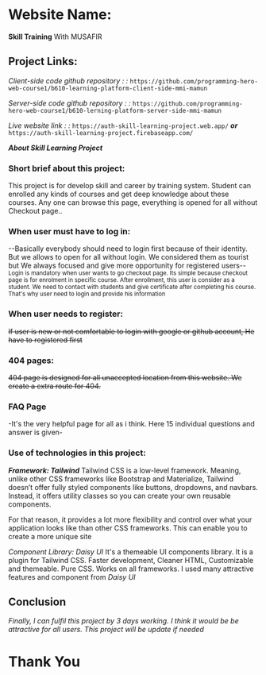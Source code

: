 # Website Name:
**Skill Training** With MUSAFIR


## Project Links: 
*Client-side code github repository : :*
`https://github.com/programming-hero-web-course1/b610-learning-platform-client-side-mmi-mamun`

*Server-side code github repository : :*
`https://github.com/programming-hero-web-course1/b610-lerning-platform-server-side-mmi-mamun`

*_Live website link : :_*
`https://auth-skill-learning-project.web.app/`
___or___
`https://auth-skill-learning-project.firebaseapp.com/`



***About Skill Learning Project***
### Short brief about this project:
This project is for develop skill and career by training system. Student can enrolled any kinds of courses and get deep knowledge about these courses. Any one can browse this page, everything is opened for all without Checkout page.. 

### When user must have to log in:
--Basically everybody should need to login first because of their identity. But we allows to open for all without login. We considered them as tourist but We always focused and give more opportunity for registered users--
<sub>Login is mandatory when user wants to go checkout page. Its simple because checkout page is for enrolment in specific course. After enrollment, this user is consider as a student. We need to contact with students and give certificate after completing his course. That's why user need to login and provide his information </sub>


### When user needs to register:
~~If user is new or not comfortable to login with google or github account, He have to registered first~~

### 404 pages:
~~404 page is designed for all unaccepted location from this website. We create a extra route for 404.~~

### FAQ Page
-It's the very helpful page for all as i think. Here 15 individual questions and answer is given-

### Use of technologies in this project:
__*Framework: Tailwind*__
Tailwind CSS is a low-level framework. Meaning, unlike other CSS frameworks like Bootstrap and Materialize, Tailwind doesn’t offer fully styled components like buttons, dropdowns, and navbars. Instead, it offers utility classes so you can create your own reusable components.

For that reason, it provides a lot more flexibility and control over what your application looks like than other CSS frameworks. This can enable you to create a more unique site


_*Component Library: Daisy UI*_
It's a themeable UI components library. It is a plugin for Tailwind CSS. Faster development, Cleaner HTML, Customizable and themeable. Pure CSS. Works on all frameworks. I used many attractive features and component from *Daisy UI*


## Conclusion
_Finally, I can fulfil this project by 3 days working. I think it would be be attractive for all users. This project will be update if needed_

# **Thank You** #

